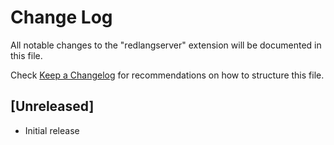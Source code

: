 # Change Log
All notable changes to the "redlangserver" extension will be documented in this file.

Check [Keep a Changelog](http://keepachangelog.com/) for recommendations on how to structure this file.

## [Unreleased]
- Initial release
